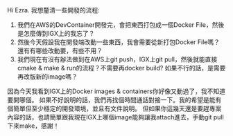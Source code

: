Hi Ezra. 我想釐清一些開發的流程:
1. 我們在AWS的DevContainer開發完，會把東西打包成一個Docker File，然後是怎麼傳到IGX上的我忘了？
2. 然後今天假設我在開發端改動一些東西，我會需要從新打包Docker File嗎？還有有哪些改動要，有些不用？
3. 我們現在有沒有辦法做到在AWS上git push，IGX上git pull，然後就能直接cmake & make & run的流程？不需要再docker build? 如果不行的話，是需要再改版新的image嗎？

因為今天我看到IGX上的Docker images & containers你好像又動過了，我不知道要開哪個。
如果不好說明的話，我們再找個時間通話對接一下。我的希望是能有個簡單但至少穩定的開發環境，並且有文件說明。
但如果你這幾天還是要趕專案內容的話，也請簡單跟我現在IGX上哪個image能夠讓我attach進去，手動git pull下來make，感謝！